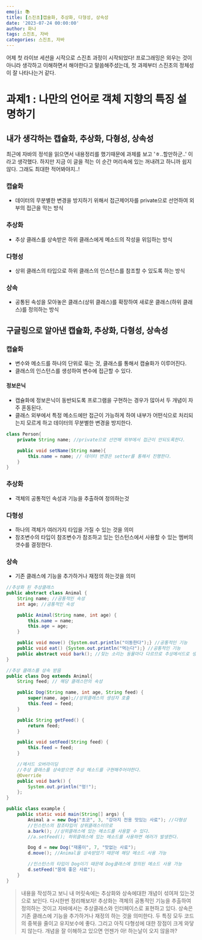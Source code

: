 ```yaml
---
emoji: 📚
title: [스진초]캡슐화, 추상화, 다형성, 상속성
date: '2023-07-24 00:00:00'
author: 화나
tags: 스진초, 자바
categories: 스진초, 자바
---
```


어제 첫 라이브 세션을 시작으로 스진초 과정이 시작되었다!
프로그래밍은 외우는 것이 아니라 생각하고 이해하면서 해야한다고 말씀해주셨는데, 첫 과제부터 스진초의 정체성이 잘 나타나는거 같다.

# 과제1 : 나만의 언어로 객체 지향의 특징 설명하기

## 내가 생각하는 캡슐화, 추상화, 다형성, 상속성

최근에 자바의 정석을 읽으면서 내용정리를 했기때문에 과제를 보고 'ㅎ..할만하군..' 이라고 생각했다. 하지만 지금 이 글을 적는 이 순간 머리속에 있는 꺼내려고 하니까 쉽지않다. 그래도 최대한 적어봐야지..!

### 캡슐화

- 데이터의 무분별한 변경을 방지하기 위해서 접근제어자를 private으로 선언하여 외부의 접근을 막는 방식

### 추상화

- 추상 클래스를 상속받은 하위 클래스에게 메소드의 작성을 위임하는 방식

### 다형성

- 상위 클래스의 타입으로 하위 클래스의 인스턴스를 참조할 수 있도록 하는 방식

### 상속

- 공통된 속성을 모아놓은 클래스(상위 클래스)를 확장하여 새로운 클래스(하위 클래스)를 정의하는 방식

## 구글링으로 알아낸 캡슐화, 추상화, 다형성, 상속성

### 캡슐화

- 변수와 메소드를 하나의 단위로 묶는 것, 클래스를 통해서 캡슐화가 이루어진다.
- 클래스의 인스턴스를 생성하여 변수에 접근할 수 있다.

#### 정보은닉

- 캡슐화에 정보은닉이 동반되도록 프로그램을 구현하는 경우가 많아서 두 개념이 자주 혼동된다.
- 클래스 외부에서 특정 메소드에만 접근이 가능하게 하여 내부가 어떤식으로 처리되는지 모르게 하고 데이터의 무분별한 변경을 방지한다.

```java
class Person{
	private String name; //private으로 선언해 외부에서 접근이 안되도록한다.

	public void setName(String name){
		this.name = name; // 데이터 변경은 setter를 통해서 진행한다.
	}
}
```

### 추상화

- 객체의 공통적인 속성과 기능을 추출하여 정의하는것

### 다형성

- 하나의 객체가 여러가지 타입을 가질 수 있는 것을 의미
- 참조변수의 타입이 참조변수가 참조하고 있는 인스턴스에서 사용할 수 있는 멤버의 갯수를 결정한다.

### 상속

- 기존 클래스에 기능을 추가하거나 재정의 하는것을 의미

```java
//추상화 된 추상클래스
public abstract class Animal {
    String name; //공통적인 속성
    int age; //공통적인 속성

    public Animal(String name, int age) {
        this.name = name;
        this.age = age;
    }

	public void move() {System.out.println("이동한다");} //공통적인 기능
    public void eat() {System.out.println("먹는다");} //공통적인 기능
    public abstract void bark(); //짖는 소리는 동물마다 다르므로 추상메서드로 생성
}

//추상 클래스를 상속 받음
public class Dog extends Animal{
	String feed; // 해당 클래스만의 속성

    public Dog(String name, int age, String feed) {
        super(name, age);//상위클래스의 생성자 호출
        this.feed = feed;
    }

    public String getFeed() {
        return feed;
    }

    public void setFeed(String feed) {
        this.feed = feed;
    }

	//메서드 오버라이딩
	//추상 클래스를 상속받으면 추상 메소드를 구현해주어야한다.
    @Override
    public void bark() {
        System.out.println("멍!");
    };
}

public class example {
    public static void main(String[] args) {
        Animal a = new Dog("초코", 3, "강아지 전용 맛있는 사료"); //다형성
		//인스턴스의 참조타입이 상위클래스이므로
        a.bark(); //상위클래스에 있는 메소드를 사용할 수 있다.
        //a.setFeed(); 하위클래스에 있는 메소드를 사용하면 에러가 발생한다.

		Dog d = new Dog("재롱이", 7, "맛없는 사료");
        d.move(); //Animal을 상속받았기 때문에 해당 메소드 사용 가능

		//인스턴스의 타입이 Dog이기 때문에 Dog클래스에 정의된 메소드 사용 가능
        d.setFeed("몸에 좋은 사료");
    }
}
```

> 내용을 작성하고 보니 내 머릿속에는 추상화와 상속에대한 개념이 섞여져 있는것으로 보인다. 다시한번 정리해보자! 추상화는 객체의 공통적인 기능을 추출하여 정의하는 것이고 자바에서는 추상클래스와 인터페이스로 표현하고 있다. 상속은 기존 클래스에 기능을 추가하거나 재정의 하는 것을 의미한다. 두 특징 모두 코드의 중복을 줄이고 유지보수에 좋다. 그리고 아직 다형성에 대한 장점이 크게 와닿지 않는다. 개념을 잘 이해하고 있으면 언젠가 아! 하는날이 오지 않을까?

```toc

```
